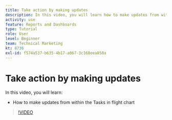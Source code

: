 ```yaml
---
title: Take action by making updates
description: In this video, you will learn how to make updates from within the Tasks in flight chart in [!DNL  Workfront].
activity: use
feature: Reports and Dashboards
type: Tutorial
role: User
level: Beginner
team: Technical Marketing
kt: 8736
exl-id: f574a537-b635-4b17-a067-3c168eea850a
---
```

# Take action by making updates

In this video, you will learn:

* How to make updates from within the Tasks in flight chart

>[!VIDEO](https://video.tv.adobe.com/v/335053/?quality=12)
